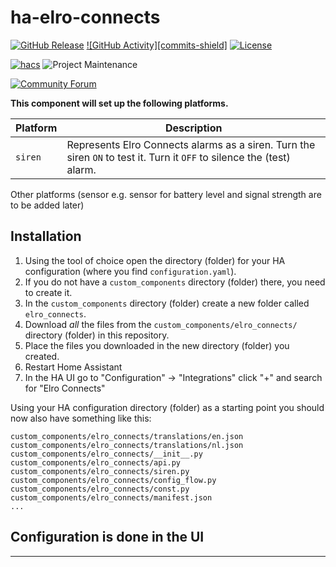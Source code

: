 # ha-elro-connects

[![GitHub Release][releases-shield]][releases]
[![GitHub Activity][commits-shield]][commits]
[![License][license-shield]](LICENSE)

[![hacs][hacsbadge]][hacs]
![Project Maintenance][maintenance-shield]

[![Community Forum][forum-shield]][forum]

**This component will set up the following platforms.**

Platform | Description
-- | --
`siren` | Represents Elro Connects alarms as a siren. Turn the siren `ON` to test it. Turn it `OFF` to silence the (test) alarm.

Other platforms (sensor e.g. sensor for battery level and signal strength  are to be added later)

## Installation

1. Using the tool of choice open the directory (folder) for your HA configuration (where you find `configuration.yaml`).
2. If you do not have a `custom_components` directory (folder) there, you need to create it.
3. In the `custom_components` directory (folder) create a new folder called `elro_connects`.
4. Download _all_ the files from the `custom_components/elro_connects/` directory (folder) in this repository.
5. Place the files you downloaded in the new directory (folder) you created.
6. Restart Home Assistant
7. In the HA UI go to "Configuration" -> "Integrations" click "+" and search for "Elro Connects"

Using your HA configuration directory (folder) as a starting point you should now also have something like this:

```text
custom_components/elro_connects/translations/en.json
custom_components/elro_connects/translations/nl.json
custom_components/elro_connects/__init__.py
custom_components/elro_connects/api.py
custom_components/elro_connects/siren.py
custom_components/elro_connects/config_flow.py
custom_components/elro_connects/const.py
custom_components/elro_connects/manifest.json
...
```

## Configuration is done in the UI

<!---->


***

[elro_connects]: https://github.com/jbouwh/ha-elro-connects
[commits]: https://github.com/jbouwh/ha-elro-connects/commits/main
[hacs]: https://github.com/custom-components/hacs
[hacsbadge]: https://img.shields.io/badge/HACS-Custom-orange.svg?style=for-the-badge
[forum-shield]: https://img.shields.io/badge/community-forum-brightgreen.svg?style=for-the-badge
[forum]: https://community.home-assistant.io/
[license-shield]: https://img.shields.io/github/license/custom-components/blueprint.svg?style=for-the-badge
[maintenance-shield]: https://img.shields.io/badge/maintainer-Jan%20Bouwhuis-blue.svg?style=for-the-badge
[releases-shield]: https://img.shields.io/github/release/elro_connects/blueprint.svg?style=for-the-badge
[releases]: https://github.com/jbouwh/ha-elro-connects/releases
